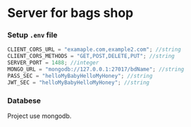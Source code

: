 # Server for bags shop

### Setup `.env` file

```javascript
CLIENT_CORS_URL = "examaple.com,example2.com"; //string
CLIENT_CORS_METHODS = "GET,POST,DELETE,PUT"; //string
SERVER_PORT = 1488; //integer
MONGO_URL = "mongodb://127.0.0.1:27017/bdName"; //string
PASS_SEC = "helloMyBabyHelloMyHoney"; //string
JWT_SEC = "helloMyBabyHelloMyHoney"; //string
```

### Databese

Project use mongodb.
